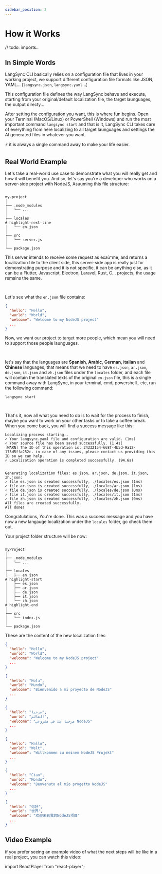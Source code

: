 ```yaml
---
sidebar_position: 2
---
```


# How it Works

// todo: imports..


## In Simple Words

LangSync CLI basically relies on a configuration file that lives in your working project, we support different configuration file formats like JSON, YAML... (`langsync.json`, `langsync.yaml`...)

This configuration file defines the way LangSync behave and execute, starting from your original/default localization file, the target launguages, the output directy...

After setting the configuration you want, this is where fun begins. Open your Terminal (MacOS/Linux) or PowerShell (Windows) and run the most important command `langsync start` and that is it, LangSync CLI takes care of everything from here localizing to all target launguages and settings the AI generated files in whatever you want.

⚡ it is always a single command away to make your life easier.

## Real World Example

Let's take a real-world use case to demonstrate what you will really get and how it will benefit you. And so, let's say you're a developer who works on a server-side project with NodeJS, Asuuming this file structure:

```langsync title="📁 .../my-nodejs-projects"

my-project
│
├── .node_modules
│   └── ...
│
├── locales
# highlight-next-line
│   └── en.json
│
├── src
│   └── server.js
│
└── package.json

```

This server intends to receive some request as exaù^me, and returns a localization file to the client side, this server-side app is really just for demonstrating purpose and it is not specific, it can be anything else, as it can be a Flutter, Javascript, Electron, Laravel, Rust, C... projects, the usage remains the same.

<br />

Let's see what the `en.json` file contains:

<Tabs>

  <TabItem value="en.json" label="en.json">

```json showLineNumbers
{
  "hello": "Hello",
  "world": "World",
  "welcome": "Welcome to my NodeJS project"
  ...
}
```

  </TabItem>
</Tabs>

Now, we want our project to target more people, which mean you will need to support those people launguages.

<br />

let's say that the languages are **Spanish**, **Arabic**, **German**, **italian** and **Chinese** languages, that means that we need to have `es.json`, `ar.json`, `de.json`, `it.json` and `zh.json` files under the `locales` folder, and each file will contain the translated texts of the original `en.json` file, this is a single command away with LangSync, in your terminal, cmd, powershell.. etc, run the following command:

```langsync
langsync start
```

<br />

That's it, now all what you need to do is to wait for the process to finish, maybe you want to work on your other tasks or to take a coffee break. When you come back, you will find a success message like this:

```langsync
Localizing process starting..
✓ Your langsync.yaml file and configuration are valid. (1ms)
✓ Your source file has been saved successfully. (1.4s)
[WARN] The ID of this operation is: 24332154-668f-4b5d-9a12-173d5ffa252c. in case of any issues, please contact us providing this ID so we can help.
✓ Localization operation is completed successfully. (94.6s)


Generating localization files: es.json, ar.json, de.json, it.json, zh.json:
✓ file es.json is created successfully, ./locales/es.json (1ms)
✓ file ar.json is created successfully, ./locales/ar.json (1ms)
✓ file de.json is created successfully, ./locales/de.json (0ms)
✓ file it.json is created successfully, ./locales/it.json (1ms)
✓ file zh.json is created successfully, ./locales/zh.json (0ms)
All files are created successfully.
All done!
```

Congratulations, You're done. This was a success message and you have now a new langauge localization under the `locales` folder, go check them out.

Your project folder structure will be now:

```langsync title="📁 .../my-nodejs-projects"

myProject
│
├── .node_modules
│   └── ...
│
├── locales
│   ├── en.json
# highlight-start
│   ├── es.json
│   ├── ar.json
│   ├── de.json
│   ├── it.json
│   └── zh.json
# highlight-end
│
├── src
│   └── index.js
│
└── package.json

```

These are the content of the new localization files:

<Tabs>

  <TabItem value="en.json" label="en.json">

```json showLineNumbers
{
  "hello": "Hello",
  "world": "World",
  "welcome": "Welcome to my NodeJS project"
  ...
}
```

  </TabItem>

  <TabItem value="es.json" label="es.json">

```json showLineNumbers
{
  "hello": "Hola",
  "world": "Mundo",
  "welcome": "Bienvenido a mi proyecto de NodeJS"
  ...
}
```

  </TabItem>

  <TabItem value="ar.json" label="ar.json" default>

```json showLineNumbers
{
  "hello": "مرحبا",
  "world": "العالم",
  "welcome": "مرحبا بك في مشروعي NodeJS"
  ...
}
```

  </TabItem>
  
  <TabItem value="de.json" label="de.json">

```json showLineNumbers
{
  "hello": "Hallo",
  "world": "Welt",
  "welcome": "Willkommen zu meinem NodeJS Projekt"
  ...
}
```

  </TabItem>

  <TabItem value="it.json" label="it.json">

```json showLineNumbers
{
  "hello": "Ciao",
  "world": "Mondo",
  "welcome": "Benvenuto al mio progetto NodeJS"
  ...
}
```

  </TabItem>

  <TabItem value="zh.json" label="zh.json">

```json showLineNumbers
{
  "hello": "你好",
  "world": "世界",
  "welcome": "欢迎来到我的NodeJS项目"
  ...
}
```

  </TabItem>

</Tabs>

## Video Example

if you prefer seeing an example video of what the next steps will be like in a real project, you can watch this video:

import ReactPlayer from "react-player";

<br />

<center>
  <ReactPlayer
    controls
    url="https://cdn.langsync.app/docs/assets/langsync%20start%20command.mp4"
  />

</center>

